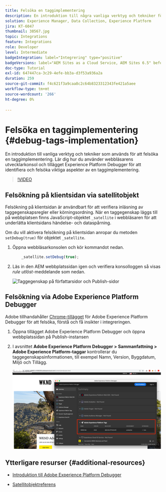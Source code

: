 ```yaml
---
title: Felsöka en taggimplementering
description: En introduktion till några vanliga verktyg och tekniker för att felsöka en taggimplementering. Lär dig hur du använder webbläsarens utvecklarkonsol och tillägget Experience Platform Debugger för att identifiera och felsöka viktiga aspekter av en taggimplementering.
solution: Experience Manager, Data Collection, Experience Platform
jira: KT-6047
thumbnail: 38567.jpg
topic: Integrations
feature: Integrations
role: Developer
level: Intermediate
badgeIntegration: label="Integrering" type="positive"
badgeVersions: label="AEM Sites as a Cloud Service, AEM Sites 6.5" before-title="false"
doc-type: Tutorial
exl-id: 647447ca-3c29-4efe-bb3a-d3f53a936a2a
duration: 259
source-git-commit: f4c621f3a9caa8c2c64b8323312343fe421a5aee
workflow-type: tm+mt
source-wordcount: '266'
ht-degree: 0%

---
```


# Felsöka en taggimplementering {#debug-tags-implementation}

En introduktion till vanliga verktyg och tekniker som används för att felsöka en taggimplementering. Lär dig hur du använder webbläsarens utvecklarkonsol och tillägget Experience Platform Debugger för att identifiera och felsöka viktiga aspekter av en taggimplementering.

>[!VIDEO](https://video.tv.adobe.com/v/38567?quality=12&learn=on)

## Felsökning på klientsidan via satellitobjekt

Felsökning på klientsidan är användbart för att verifiera inläsning av taggegenskapsregler eller körningsordning. När en taggegenskap läggs till på webbplatsen finns JavaScript-objektet `_satellite` i webbläsaren för att underlätta klientsidans händelse- och dataspårning.

Om du vill aktivera felsökning på klientsidan anropar du metoden `setDebug(true)` för objektet `_satellite`.

1. Öppna webbläsarkonsolen och kör kommandot nedan.

   ```javascript
       _satellite.setDebug(true);
   ```

1. Läs in den AEM webbplatssidan igen och verifiera konsolloggen så visas _rule utlöst_-meddelande som nedan.

   ![Taggegenskap på författarsidor och Publish-sidor](assets/satellite-object-debugging.png)

## Felsökning via Adobe Experience Platform Debugger

Adobe tillhandahåller [Chrome-tillägget &#x200B;](https://chrome.google.com/webstore/detail/adobe-experience-platform/bfnnokhpnncpkdmbokanobigaccjkpob) för Adobe Experience Platform Debugger för att felsöka, förstå och få insikter i integreringen.

1. Öppna tillägget Adobe Experience Platform Debugger och öppna webbplatssidan på Publish-instansen

2. I avsnittet **Adobe Experience Platform Debugger > Sammanfattning > Adobe Experience Platform-taggar** kontrollerar du taggegenskapsinformationen, till exempel Namn, Version, Byggdatum, Miljö och Tillägg.

   ![Information om Adobe Experience Platform Debugger och taggegenskaper](assets/tag-property-details.png)

## Ytterligare resurser {#additional-resources}

+ [Introduktion till Adobe Experience Platform Debugger](https://experienceleague.adobe.com/docs/platform-learn/data-collection/debugger/overview.html?lang=sv-SE)

+ [Satellitobjektreferens](https://experienceleague.adobe.com/docs/experience-platform/tags/client-side/satellite-object.html?lang=sv-SE)
